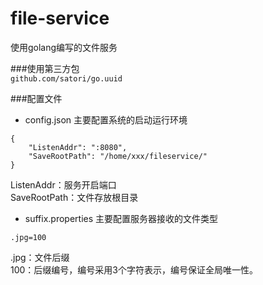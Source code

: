 # file-service
使用golang编写的文件服务

###使用第三方包<br/>
`github.com/satori/go.uuid`

###配置文件
- config.json 
主要配置系统的启动运行环境
```
{
	"ListenAddr": ":8080",
	"SaveRootPath": "/home/xxx/fileservice/"
}
```
ListenAddr：服务开启端口 <br/>
SaveRootPath：文件存放根目录 <br/>

- suffix.properties
主要配置服务器接收的文件类型
```
.jpg=100
```
.jpg：文件后缀 <br/>
100：后缀编号，编号采用3个字符表示，编号保证全局唯一性。
